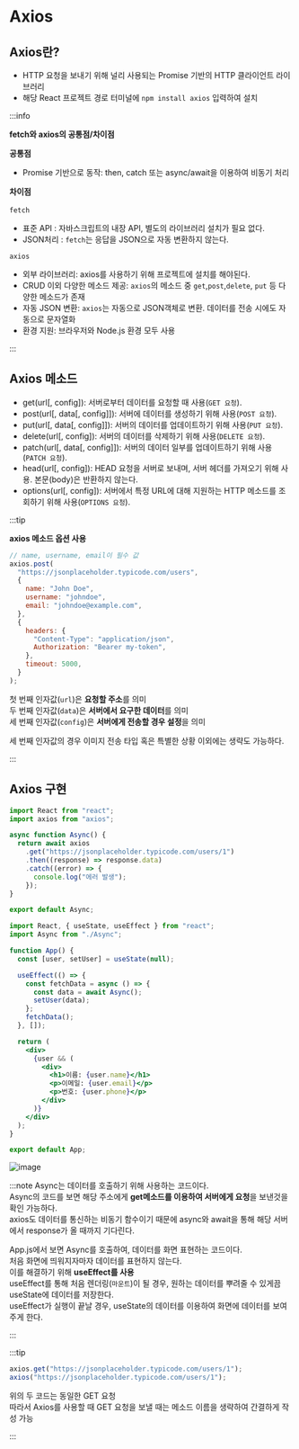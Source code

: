 # Axios

## Axios란?

- HTTP 요청을 보내기 위해 널리 사용되는 Promise 기반의 HTTP 클라이언트 라이브러리
- 해당 React 프로젝트 경로 터미널에 `npm install axios` 입력하여 설치

:::info

**fetch와 axios의 공통점/차이점**

**공통점**

- Promise 기반으로 동작: then, catch 또는 async/await을 이용하여 비동기 처리

**차이점**<br/><br/>
`fetch`<br/>

- 표준 API : 자바스크립트의 내장 API, 별도의 라이브러리 설치가 필요 없다.
- JSON처리 : `fetch`는 응답을 JSON으로 자동 변환하지 않는다.

`axios`<br/>

- 외부 라이브러리: axios를 사용하기 위해 프로젝트에 설치를 해야된다.
- CRUD 이외 다양한 메소드 제공: `axios`의 메소드 중 `get`,`post`,`delete`, `put` 등 다양한 메소드가 존재
- 자동 JSON 변환: `axios`는 자동으로 JSON객체로 변환. 데이터를 전송 시에도 자동으로 문자열화
- 환경 지원: 브라우저와 Node.js 환경 모두 사용

:::

## Axios 메소드

- get(url[, config]): 서버로부터 데이터를 요청할 때 사용(`GET 요청`).
- post(url[, data[, config]]): 서버에 데이터를 생성하기 위해 사용(`POST 요청`).
- put(url[, data[, config]]): 서버의 데이터를 업데이트하기 위해 사용(`PUT 요청`).
- delete(url[, config]): 서버의 데이터를 삭제하기 위해 사용(`DELETE 요청`).
- patch(url[, data[, config]]): 서버의 데이터 일부를 업데이트하기 위해 사용(`PATCH 요청`).
- head(url[, config]): HEAD 요청을 서버로 보내며, 서버 헤더를 가져오기 위해 사용. 본문(body)은 반환하지 않는다.
- options(url[, config]): 서버에서 특정 URL에 대해 지원하는 HTTP 메소드를 조회하기 위해 사용(`OPTIONS 요청`).

:::tip

**axios 메소드 옵션 사용**

```js title="Axios의 post 방식"
// name, username, email이 필수 값
axios.post(
  "https://jsonplaceholder.typicode.com/users",
  {
    name: "John Doe",
    username: "johndoe",
    email: "johndoe@example.com",
  },
  {
    headers: {
      "Content-Type": "application/json",
      Authorization: "Bearer my-token",
    },
    timeout: 5000,
  }
);
```

첫 번째 인자값(`url`)은 **요청할 주소**를 의미<br/>
두 번째 인자값(`data`)은 **서버에서 요구한 데이터**를 의미<br/>
세 번째 인자값(`config`)은 **서버에게 전송할 경우 설정**을 의미<br/>

세 번째 인자값의 경우 이미지 전송 타입 혹은 특별한 상황 이외에는 생략도 가능하다.<br/>

:::

## Axios 구현

```js title="Async.js"
import React from "react";
import axios from "axios";

async function Async() {
  return await axios
    .get("https://jsonplaceholder.typicode.com/users/1")
    .then((response) => response.data)
    .catch((error) => {
      console.log("에러 발생");
    });
}

export default Async;
```

```jsx title="App.js"
import React, { useState, useEffect } from "react";
import Async from "./Async";

function App() {
  const [user, setUser] = useState(null);

  useEffect(() => {
    const fetchData = async () => {
      const data = await Async();
      setUser(data);
    };
    fetchData();
  }, []);

  return (
    <div>
      {user && (
        <div>
          <h1>이름: {user.name}</h1>
          <p>이메일: {user.email}</p>
          <p>번호: {user.phone}</p>
        </div>
      )}
    </div>
  );
}

export default App;
```

![image](https://github.com/JJamVa/JJamVa/assets/80045006/41361a1c-9a8f-4ed6-882d-d3e24d9b0790)

:::note
Async는 데이터를 호출하기 위해 사용하는 코드이다.<br/>
Async의 코드를 보면 해당 주소에게 **get메소드를 이용하여 서버에게 요청**을 보낸것을 확인 가능하다.<br/>
axios도 데이터를 통신하는 비동기 함수이기 때문에 async와 await을 통해 해당 서버에서 response가 올 때까지 기다린다.<br/>

App.js에서 보면 Async를 호출하여, 데이터를 화면 표현하는 코드이다.<br/>
처음 화면에 띄워지자마자 데이터를 표현하지 않는다.<br/>
이를 해결하기 위해 **useEffect를 사용**<br/>
useEffect를 통해 처음 렌더링(`마운트`)이 될 경우, 원하는 데이터를 뿌려줄 수 있게끔 useState에 데이터를 저장한다.<br/>
useEffect가 실행이 끝날 경우, useState의 데이터를 이용하여 화면에 데이터를 보여주게 한다.<br/>

:::

:::tip

```js
axios.get("https://jsonplaceholder.typicode.com/users/1");
axios("https://jsonplaceholder.typicode.com/users/1");
```

위의 두 코드는 동일한 GET 요청<br/>
따라서 Axios를 사용할 때 GET 요청을 보낼 때는 메소드 이름을 생략하여 간결하게 작성 가능<br/>

:::
